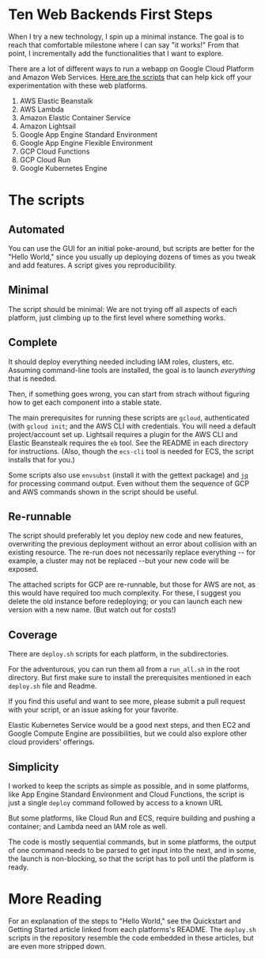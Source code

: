 # Ten Web Backends First Steps
When I try a new technology, I spin up a minimal instance. The goal is to reach that comfortable milestone where I can say "it works!" From that point, I incrementally add the functionalities that I want to explore.

There are a lot of different ways to run a webapp on Google Cloud Platform and Amazon Web Services. [Here are the scripts](https://github.com/doitintl/web_backends_hellos) that can help kick off your experimentation with these web platforms.

1. AWS Elastic Beanstalk
2. AWS Lambda
3. Amazon Elastic Container Service
4. Amazon Lightsail
5. Google App Engine Standard Environment
6. Google App Engine Flexible Environment
7. GCP Cloud Functions
8. GCP Cloud Run
9. Google Kubernetes Engine

# The scripts 

## Automated

You can use the GUI for an initial poke-around, but scripts are better for the "Hello World," since you usually up deploying dozens of times as you tweak and add features. A script gives you reproducibility.

## Minimal

The script should be minimal: We are not trying off all aspects of each platform, just climbing up to the first level where something works.

## Complete

It should deploy everything needed including IAM roles, clusters, etc. Assuming command-line tools are installed, the goal is to launch *everything* that is needed.

Then, if something goes wrong, you can start from strach without figuring how to get each component into a stable state. 

The main prerequisites for running these scripts are `gcloud`, authenticated (with `gcloud init`; and the AWS CLI with credentials. You will need a default project/account set up. Lightsail requires a plugin for the AWS CLI and Elastic Beanstealk requires the `eb` tool. See the README in each directory for instructions. (Also, though the `ecs-cli` tool is needed for ECS, the script installs that for you.)

Some scripts also use `envsubst` (install it with the gettext package) and [`jq`](https://stedolan.github.io/jq/download/) for processing command output. Even without them the sequence of GCP and AWS commands shown in the script should be useful.

## Re-runnable

The script should preferably let you deploy new code and new features, overwriting the previous deployment without an error about collision with an existing resource. The re-run does not necessarily replace everything -- for example, a cluster may not be replaced --but your new code will be exposed.

The attached scripts for GCP are re-runnable, but those for AWS are not, as this would have required too much complexity. For these, I suggest you delete the old instance before redeploying; or you can launch each new version with a new name. (But watch out for costs!) 

## Coverage 
There are `deploy.sh` scripts for each platform, in the subdirectories.

For the adventurous, you can run them all from a   `run_all.sh` in the root  directory. But first make sure to install the prerequisites mentioned in each `deploy.sh` file and Readme.

If you find this useful and want to see more, please submit a pull request with your script, or an issue asking for your favorite. 

Elastic Kubernetes Service would be a good next steps, and then  EC2 and Google Compute Engine are possibilities, but we could also explore other cloud providers' offerings.

## Simplicity

I worked to keep the scripts as simple as possible, and in some platforms, like App Engine Standard Environment and Cloud Functions, the script is  just a single `deploy` command followed by access to a known URL

But some platforms, like Cloud Run and ECS, require building and pushing a container; and Lambda need an IAM role as well.

The code is mostly sequential commands, but in some platforms,  the output of one command needs to be parsed to get input into the next, and in some, the launch is non-blocking, so that the script has to poll until the platform is ready.

# More Reading
For an explanation of the steps to "Hello World," see the Quickstart and Getting Started article linked from each platforms's README. The `deploy.sh` scripts in the repository resemble the code embedded in these articles, but are even more stripped down.